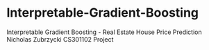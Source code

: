 # Interpretable-Gradient-Boosting
Interpretable Gradient Boosting - Real Estate House Price Prediction
Nicholas Zubrzycki CS301102 Project
